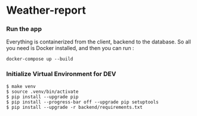 # Weather-report

### Run the app
Everything is containerized from the client, backend to the database. So all you need is Docker installed, and then you can run :

```
docker-compose up --build
```

### Initialize Virtual Environment for DEV

```
$ make venv
$ source .venv/bin/activate
$ pip install --upgrade pip
$ pip install --progress-bar off --upgrade pip setuptools
$ pip install --upgrade -r backend/requirements.txt
```